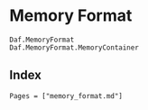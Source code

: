 # Memory Format

```@docs
Daf.MemoryFormat
Daf.MemoryFormat.MemoryContainer
```

## Index

```@index
Pages = ["memory_format.md"]
```
